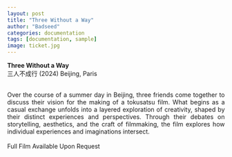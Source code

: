 ```yaml
---
layout: post
title: "Three Without a Way"
author: "Badseed"
categories: documentation
tags: [documentation, sample]
image: ticket.jpg
---
```

**Three Without a Way** <br>三人不成行 (2024) Beijing, Paris

<div align="justify">


 <br /> 
Over the course of a summer day in Beijing, three friends come together to discuss their vision for the making of a tokusatsu film. What begins as a casual exchange unfolds into a layered exploration of creativity, shaped by their distinct experiences and perspectives. Through their debates on storytelling, aesthetics, and the craft of filmmaking, the film explores how individual experiences and imaginations intersect.  <br /> 
 <br /> 

</div>
Full Film Available Upon Request

<br /> 
